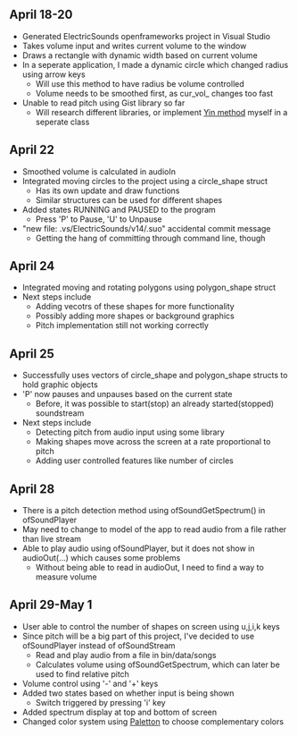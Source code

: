 ## April 18-20
* Generated ElectricSounds openframeworks project in Visual Studio
* Takes volume input and writes current volume to the window
* Draws a rectangle with dynamic width based on current volume
* In a seperate application, I made a dynamic circle which changed radius using arrow keys
	* Will use this method to have radius be volume controlled
	* Volume needs to be smoothed first, as cur_vol_ changes too fast
* Unable to read pitch using Gist library so far
	* Will research different libraries, or implement [Yin method](http://audition.ens.fr/adc/pdf/2002_JASA_YIN.pdf) myself in a seperate class
## April 22
* Smoothed volume is calculated in audioIn
* Integrated moving circles to the project using a circle_shape struct
	* Has its own update and draw functions
	* Similar structures can be used for different shapes
* Added states RUNNING and PAUSED to the program
	* Press 'P' to Pause, 'U' to Unpause
* "new file: .vs/ElectricSounds/v14/.suo" accidental commit message
	* Getting the hang of committing through command line, though
## April 24
* Integrated moving and rotating polygons using polygon_shape struct
* Next steps include 
	* Adding vecotrs of these shapes for more functionality
	* Possibly adding more shapes or background graphics
	* Pitch implementation still not working correctly
## April 25
* Successfully uses vectors of circle_shape and polygon_shape structs to hold graphic objects
* 'P' now pauses and unpauses based on the current state
	* Before, it was possible to start(stop) an already started(stopped) soundstream
* Next steps include
	* Detecting pitch from audio input using some library
	* Making shapes move across the screen at a rate proportional to pitch
	* Adding user controlled features like number of circles
## April 28 
* There is a pitch detection method using ofSoundGetSpectrum() in ofSoundPlayer
* May need to change to model of the app to read audio from a file rather than live stream
* Able to play audio using ofSoundPlayer, but it does not show in audioOut(...) which causes some problems
	* Without being able to read in audioOut, I need to find a way to measure volume
## April 29-May 1
* User able to control the number of shapes on screen using u,j,i,k keys
* Since pitch will be a big part of this project, I've decided to use ofSoundPlayer instead of ofSoundStream
	* Read and play audio from a file in bin/data/songs
	* Calculates volume using ofSoundGetSpectrum, which can later be used to find relative pitch
* Volume control using '-' and '+' keys
* Added two states based on whether input is being shown
	* Switch triggered by pressing 'i' key
* Added spectrum display at top and bottom of screen
* Changed color system using [Paletton](http://paletton.com/#uid=34X0u0krgJKgoRfm5N6AvGBEbrO) to choose complementary colors